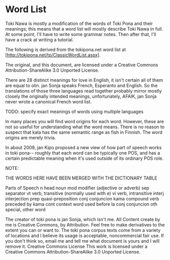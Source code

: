 Word List
=========

Toki Nawa is mostly a modification of the words of Toki Pona and their meanings;
this means that a word list will mostly describe Toki Nawa in full.
At some point, I'll have to write some grammar notes. 
Then after that, I'll have a crack at writing a tutorial.

The following is derived from the tokipona.net word list at [http://tokipona.net/tp/ClassicWordList.aspx].

The original, and this document, 
are licensed under a Creative Commons Attribution-ShareAlike 3.0 Unported License.

There are 28 distinct meanings for love in English, it isn't certain all of them are equal to olin. jan Sonja speaks French, Esperanto and English. So the translations of those three languages read together probably mirror mostly closely the originally intended meanings, unfortunately, AFAIK, jan Sonja never wrote a canonical French word list.

TODO: specify exact meanings of words using multiple languages

In many places you will find word origins for each word. However, these are not so useful for understanding what the word means. There is no reason to suspect that kala has the same semantic range as fish in Finnish. The word origins are merely trivia.

In about 2009, jan Kipo proposed a new view of how part of speech works in toki pona-- roughly that each word can be typically one POS, and has a certain predictable meaning when it's used outside of its ordinary POS role.

NOTE:

THE WORDS HERE HAVE BEEN MERGED WITH THE DICTIONARY TABLE

Parts of Speech
    n	head noun
    mod	modifier (adjective or adverb)
    sep	separator
    vt	verb, transitive (normally used with e)
    vi	verb, intransitive
    interj interjection
    prep	quasi-preposition
    conj	conjuncion
    kama	compound verb preceded by kama
    cont	context word used before la
    conj	conjuncion
    oth	special, other word

The creator of toki pona is jan Sonja, which isn't me. All Content create by me is Creative Commons, by Attribution. Feel free to make derivatives to the extent you can or want to. The toki pona corpus texts come from a variety of locations and I believe its usage is acceptable, noncommercial fair use. If you don't think so, email me and tell me what document is yours and I will remove it.
Creative Commons License
This work is licensed under a Creative Commons Attribution-ShareAlike 3.0 Unported License.
